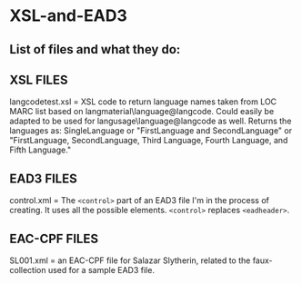 XSL-and-EAD3
============

List of files and what they do:
------------------------------

XSL FILES
---------

langcodetest.xsl = XSL code to return language names taken from LOC MARC list based on langmaterial\language@langcode. Could easily be adapted to be used for langusage\language@langcode as well. Returns the languages as:
  SingleLanguage
  or "FirstLanguage and SecondLanguage"
  or "FirstLanguage, SecondLanguage, Third Language, Fourth Language, and Fifth Language."



EAD3 FILES
----------

control.xml = The `<control>` part of an EAD3 file I'm in the process of creating. It uses all the possible elements. `<control>` replaces `<eadheader>`.


EAC-CPF FILES
-------------

SL001.xml = an EAC-CPF file for Salazar Slytherin, related to the faux-collection used for a sample EAD3 file.
